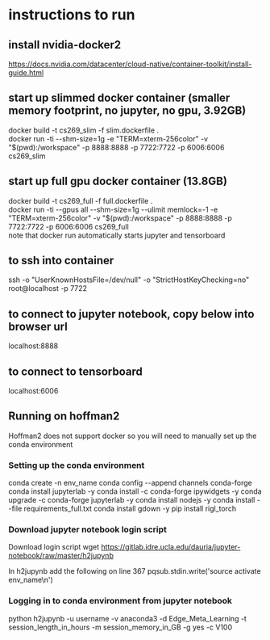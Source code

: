 # instructions to run

## install nvidia-docker2
https://docs.nvidia.com/datacenter/cloud-native/container-toolkit/install-guide.html

## start up slimmed docker container (smaller memory footprint, no jupyter, no gpu, 3.92GB)
docker build -t cs269_slim -f slim.dockerfile .  
docker run -ti --shm-size=1g -e "TERM=xterm-256color" -v "$(pwd):/workspace" -p 8888:8888 -p 7722:7722 -p 6006:6006 cs269_slim  

## start up full gpu docker container (13.8GB)
docker build -t cs269_full -f full.dockerfile .  
docker run -ti --gpus all --shm-size=1g --ulimit memlock=-1 -e "TERM=xterm-256color" -v "$(pwd):/workspace" -p 8888:8888 -p 7722:7722 -p 6006:6006 cs269_full  
note that docker run automatically starts jupyter and tensorboard  

## to ssh into container
ssh -o "UserKnownHostsFile=/dev/null" -o "StrictHostKeyChecking=no" root@localhost -p 7722

## to connect to jupyter notebook, copy below into browser url
localhost:8888

## to connect to tensorboard
localhost:6006

## Running on hoffman2
Hoffman2 does not support docker so you will need to manually set up the conda environment

### Setting up the conda environment
conda create -n env_name 
conda config --append channels conda-forge
conda install jupyterlab -y
conda install -c conda-forge ipywidgets -y
conda upgrade -c conda-forge jupyterlab -y
conda install nodejs -y
conda install --file requirements_full.txt
conda install gdown -y
pip install rigl_torch

### Download jupyter notebook login script
Download login script
wget https://gitlab.idre.ucla.edu/dauria/jupyter-notebook/raw/master/h2jupynb

In h2jupynb add the following on line 367
pqsub.stdin.write('source activate env_name\n')

### Logging in to conda environment from jupyter notebook
python h2jupynb -u username -v anaconda3 -d Edge_Meta_Learning -t session_length_in_hours -m session_memory_in_GB -g yes -c V100
